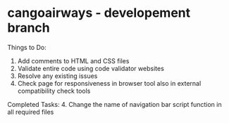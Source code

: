 # cangoairways - developement branch

Things to Do:
  1. Add comments to HTML and CSS files
  2. Validate entire code using code validator websites
  3. Resolve any existing issues
  5. Check page for responsiveness in browser tool also in external compatibility check tools

Completed Tasks:
  4. Change the name of navigation bar script function in all required files
